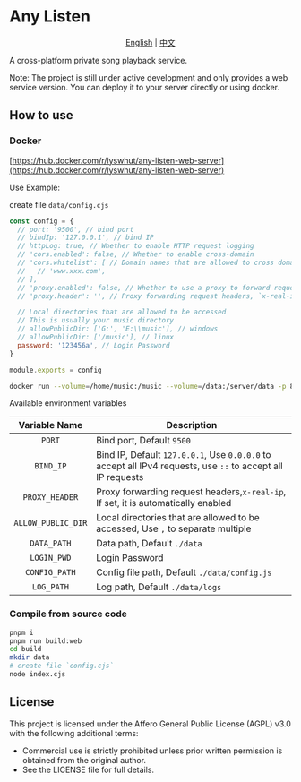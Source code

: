 # Any Listen

<div align="center">
  <a href="README.md">English</a> | <a href="README_zh.md">中文</a>
</div>

A cross-platform private song playback service.

Note: The project is still under active development and only provides a web service version. You can deploy it to your server directly or using docker.

## How to use

### Docker

[https://hub.docker.com/r/lyswhut/any-listen-web-server](https://hub.docker.com/r/lyswhut/any-listen-web-server)

Use Example:

create file `data/config.cjs`

```js
const config = {
  // port: '9500', // bind port
  // bindIp: '127.0.0.1', // bind IP
  // httpLog: true, // Whether to enable HTTP request logging
  // 'cors.enabled': false, // Whether to enable cross-domain
  // 'cors.whitelist': [ // Domain names that are allowed to cross domains. An empty array allows all domain names to cross domains.
  //   // 'www.xxx.com',
  // ],
  // 'proxy.enabled': false, // Whether to use a proxy to forward requests to this server
  // 'proxy.header': '', // Proxy forwarding request headers, `x-real-ip`

  // Local directories that are allowed to be accessed
  // This is usually your music directory
  // allowPublicDir: ['G:', 'E:\\music'], // windows
  // allowPublicDir: ['/music'], // linux
  password: '123456a', // Login Password
}

module.exports = config
```

```bash
docker run --volume=/home/music:/music --volume=/data:/server/data -p 8080:9500 -d test:latest
```

Available environment variables

|    Variable Name    | Description                                                                                                       |
| :------------------: | ----------------------------------------------------------------------------------------------------------------- |
|       `PORT`       | Bind port, Default `9500`                                                                                       |
|     `BIND_IP`     | Bind IP, Default `127.0.0.1`, Use `0.0.0.0` to accept all IPv4 requests, use `::` to accept all IP requests |
|   `PROXY_HEADER`   | Proxy forwarding request headers,`x-real-ip`, If set, it is automatically enabled                               |
| `ALLOW_PUBLIC_DIR` | Local directories that are allowed to be accessed, Use `,` to separate multiple                                 |
|    `DATA_PATH`    | Data path, Default `./data`                                                                                     |
|    `LOGIN_PWD`    | Login Password                                                                                                    |
|   `CONFIG_PATH`   | Config file path, Default `./data/config.js`                                                                    |
|     `LOG_PATH`     | Log path, Default `./data/logs`                                                                                 |

### Compile from source code

```bash
pnpm i
pnpm run build:web
cd build
mkdir data
# create file `config.cjs`
node index.cjs
```

## License

This project is licensed under the Affero General Public License (AGPL) v3.0 with the following additional terms:

- Commercial use is strictly prohibited unless prior written permission is obtained from the original author.
- See the LICENSE file for full details.
